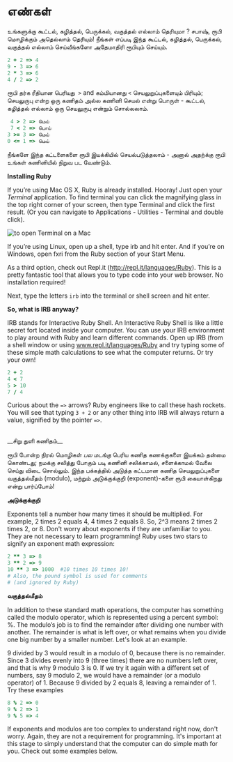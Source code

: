 # எண்கள்

உங்களுக்கு கூட்டல், கழித்தல், பெருக்கல், வகுத்தல் எல்லாம் தெரியுமா ? சபாஷ், ரூபி மொழிக்கும் அதெல்லாம் தெரியும்! நீங்கள் எப்படி இந்த கூட்டல், கழித்தல், பெருக்கல், வகுத்தல் எல்லாம் செய்வீங்களோ அதேமாதிரி ரூபியும் செய்யும்.

  ```ruby
  2 + 2 => 4
  9 - 3 => 6
  2 * 3 => 6
  4 / 2 => 2
  ```

ரூபி தர்க ரீதியான பெரியது  `>` and கம்மியானது `<` செயலுறுப்புகளையும் பிரியும்; செயலுருபு என்ற ஒரு கணிதம் அல்ல கணினி செயல் என்று பொருள் -  கூட்டல், கழித்தல் எல்லாம் ஒரு செயலுருபு என்றும் சொல்லலாம்.

  ```ruby
  4 > 2 => மெய் 
  7 < 2 => பொய்
  3 >= 3 => மெய்
  0 <= 1 => மெய்
  ```
  
  நீங்களே இந்த கட்டளைகளை ரூபி இயக்கியில் செயல்படுத்தலாம் - அனால் அதற்க்கு ரூபி உங்கள் கணினியில் நிறுவ பட வேண்டும்.

__Installing Ruby__

If you’re using Mac OS X, Ruby is already installed. Hooray! Just open your _Terminal_ application. To find terminal you can click the magnifying glass in the top right corner of your screen, then type Terminal and click the first result. (Or you can navigate to Applications - Utilities - Terminal and double click).

![to open Terminal on a Mac](http://rubykin.com/images/terminal_directions.png)

If you’re using Linux, open up a shell, type irb and hit enter.
And if you’re on Windows, open fxri from the Ruby section of your Start Menu.

As a third option, check out Repl.it (http://repl.it/languages/Ruby). This is a pretty fantastic tool that allows you to type code into your web browser. No installation required!

Next, type the letters `irb` into the terminal or shell screen and hit enter.


__So, what is IRB anyway?__

IRB stands for Interactive Ruby Shell. An Interactive Ruby Shell is like a little secret fort located inside your computer. You can use your IRB environment to play around with Ruby and learn different commands. Open up IRB (from a shell window or using www.repl.it/languages/Ruby and try typing some of these simple math calculations to see what the computer returns. Or try your own!

  ```ruby
  2 + 2
  4 < 7
  5 > 10
  7 / 4
  ```

Curious about the `=>` arrows? Ruby engineers like to call these hash rockets. You will see that typing `3 + 2` or any other thing into IRB will always return a value, signified by the pointer `=>`.

<br />
__சிறு துளி கணிதம்__

ரூபி போன்ற நிரல் மொழிகள் _பல மடங்கு_ பெரிய கணித கணக்குகளை இயக்கம் தன்மை கொண்டது; நமக்கு சலித்து போகும் படி கணினி சலிக்காமல், சளைக்காமல் வேலை செய்து விடை சொல்லும். இந்த பக்கத்தில் அடுத்த கட்டமான கணித செயலுறுப்புகளை வகுத்தல்மீதம் (modulo), மற்றும் அடுக்குக்குறி (exponent)-களை ரூபி கையாள்கிறது என்று பார்ப்போம்!


__அடுக்குக்குறி__

Exponents tell a number how many times it should be multiplied. For example, 2 times 2 equals 4, 4 times 2 equals 8. So, 2^3 means 2 times 2 times 2, or 8. Don't worry about exponents if they are unfamiliar to you. They are not necessary to learn programming! Ruby uses two stars to signify an exponent math expression:

  ```ruby
  2 ** 3 => 8
  3 ** 2 => 9
  10 ** 3 => 1000  #10 times 10 times 10!
  # Also, the pound symbol is used for comments
  # (and ignored by Ruby)
  ```


__வகுத்தல்மீதம்__

In addition to these standard math operations, the computer has something called the modulo operator, which is represented using a percent symbol: %. The modulo’s job is to find the remainder after dividing one number with another. The remainder is what is left over, or what remains when you divide one big number by a smaller number. Let's look at an example.

9 divided by 3 would result in a modulo of 0, because there is no remainder. Since 3 divides evenly into 9 (three times) there are no numbers left over, and that is why 9 modulo 3 is 0. If we try it again with a different set of numbers, say 9 modulo 2, we would have a remainder (or a modulo operator) of 1. Because 9 divided by 2 equals 8, leaving a remainder of 1. Try these examples

  ```ruby
  8 % 2 => 0
  9 % 2 => 1
  9 % 5 => 4
  ```

If exponents and modulos are too complex to understand right now, don't worry. Again, they are not a requirement for programming. It's important at this stage to simply understand that the computer can do simple math for you. Check out some examples below.

<div style="height:30px;"></div>

